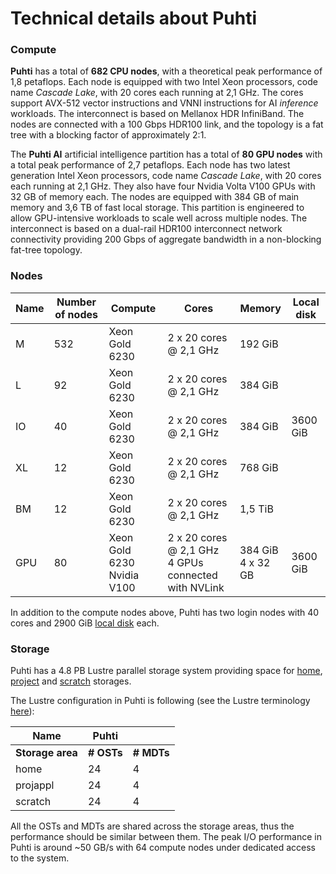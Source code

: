 # Technical details about Puhti

### Compute

**Puhti** has a total of **682 CPU nodes**, with a theoretical peak
performance of 1,8 petaflops. Each node is equipped with two Intel
Xeon processors, code name _Cascade Lake_, with 20 cores each running
at 2,1 GHz. The cores support AVX-512 vector instructions and VNNI
instructions for AI _inference_ workloads. The interconnect is based
on Mellanox HDR InfiniBand. The 
nodes are connected with a 100 Gbps HDR100 link, and the topology is a
fat tree with a blocking factor of approximately 2:1.

The **Puhti AI** artificial intelligence partition has a total of **80 GPU
nodes** with a total peak performance of 2,7 petaflops. Each node has
two latest generation Intel Xeon processors, code name _Cascade Lake_,
with 20 cores each running at 2,1 GHz. They also have four Nvidia
Volta V100 GPUs with 32 GB of memory each. The nodes are equipped with
384 GB of main memory and 3,6 TB of fast local storage. This partition
is engineered to allow GPU-intensive workloads to scale well across
multiple nodes. The interconnect is based on a dual-rail HDR100
interconnect network connectivity providing 200 Gbps of aggregate
bandwidth in a non-blocking fat-tree topology.


### Nodes


| Name      |  Number of nodes |  Compute       | Cores                  | Memory  | Local disk |     
|-----------|------------------|----------------|------------------------|---------|------------|
| M         |  532             | Xeon Gold 6230 | 2 x 20 cores @ 2,1 GHz | 192 GiB |            |
| L         |  92              | Xeon Gold 6230 | 2 x 20 cores @ 2,1 GHz | 384 GiB |            |
| IO        |  40              | Xeon Gold 6230 | 2 x 20 cores @ 2,1 GHz | 384 GiB |  3600 GiB  |
| XL        |  12              | Xeon Gold 6230 | 2 x 20 cores @ 2,1 GHz | 768 GiB |            |
| BM        |  12              | Xeon Gold 6230 | 2 x 20 cores @ 2,1 GHz | 1,5 TiB |            |
| GPU       |  80              | Xeon Gold 6230<br>Nvidia V100  | 2 x 20 cores @ 2,1 GHz<br> 4 GPUs connected with NVLink | 384 GiB<br>4 x 32 GB |  3600 GiB  |

In addition to the compute nodes above, Puhti has two login nodes with 40 cores and 2900 GiB
[local disk](disk.md#login-nodes) each. 


### Storage

Puhti has a 4.8 PB Lustre parallel storage system providing space for [home](disk.md#home-directory), 
[project](disk.md#projappl-directory) and [scratch](disk.md#scratch-directory) storages. 

The Lustre configuration in Puhti is following (see the Lustre terminology [here](lustre.md)):

|  Name       | Puhti  |        |
|-------------|--------|--------|
|**Storage area** | **# OSTs** | **# MDTs** |
| home        |  24    |   4    |
| projappl    |  24    |   4    |
| scratch     |  24    |   4    | 

All the OSTs and MDTs are shared across the storage areas, thus the
performance should be similar between them. The peak I/O performance
in Puhti is around ~50 GB/s with 64 compute nodes under dedicated
access to the system. 

